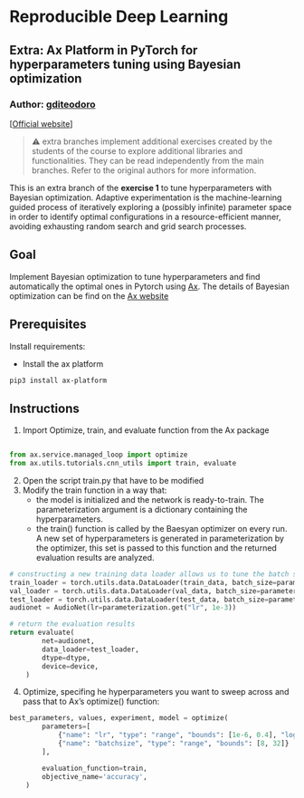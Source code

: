 # Reproducible Deep Learning
## Extra: Ax Platform in PyTorch for hyperparameters tuning using Bayesian optimization 
### Author: [gditeodoro](https://github.com/gditeodoro)
[[Official website](https://www.sscardapane.it/teaching/reproducibledl/)] 


>⚠️ extra branches implement additional exercises created by the students of the course to explore additional libraries and functionalities.
> They can be read independently from the main branches. Refer to the original authors for more information.


This is an extra branch of the **exercise 1** to tune hyperparameters with Bayesian optimization. Adaptive experimentation is the machine-learning guided process of iteratively exploring a (possibly infinite) parameter space in order to identify optimal configurations in a resource-efficient manner, avoiding exhausting random search and grid search processes.

## Goal
Implement Bayesian optimization to tune hyperparameters and find automatically the optimal ones in Pytorch using [Ax](https://ax.dev/).
The details of Bayesian optimization can be find on the [Ax website](https://ax.dev/docs/bayesopt.html)

## Prerequisites 

Install requirements: 
- Install the ax platform 
```bash
pip3 install ax-platform
```
## Instructions 

1. Import Optimize, train, and evaluate function from the Ax package 
```python

from ax.service.managed_loop import optimize
from ax.utils.tutorials.cnn_utils import train, evaluate

```
2. Open the script train.py that have to be modified 
3. Modify the train function in a way that:
    -  the model is initialized and the network is ready-to-train. The parameterization argument is a dictionary containing the hyperparameters.
    -  the train() function is called by the Baesyan optimizer on every run. A new set of hyperparameters is generated in parameterization by the optimizer, this set is passed to this function and the returned evaluation results are analyzed. 
    
```python
# constructing a new training data loader allows us to tune the batch size and the learning rate 
train_loader = torch.utils.data.DataLoader(train_data, batch_size=parameterization.get("batchsize", 8), shuffle=True)
val_loader = torch.utils.data.DataLoader(val_data, batch_size=parameterization.get("batchsize", 8))
test_loader = torch.utils.data.DataLoader(test_data, batch_size=parameterization.get("batchsize", 8))
audionet = AudioNet(lr=parameterization.get("lr", 1e-3))

# return the evaluation results
return evaluate(
        net=audionet,
        data_loader=test_loader,
        dtype=dtype,
        device=device,
    )
```
4. Optimize, specifing he hyperparameters you want to sweep across and pass that to Ax’s optimize() function:
```python
best_parameters, values, experiment, model = optimize(
        parameters=[
            {"name": "lr", "type": "range", "bounds": [1e-6, 0.4], "log_scale": True},
            {"name": "batchsize", "type": "range", "bounds": [8, 32]}
        ],

        evaluation_function=train,
        objective_name='accuracy',
    )
```
